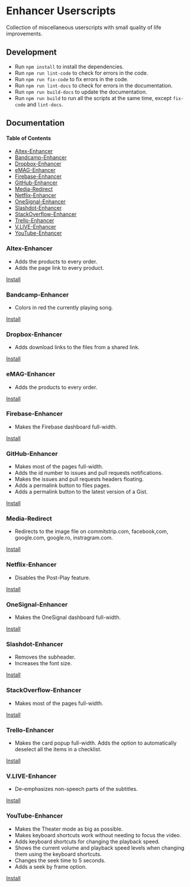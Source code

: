 # Enhancer Userscripts

Collection of miscellaneous userscripts with small quality of life improvements.

## Development

-   Run `npm install` to install the dependencies.
-   Run `npm run lint-code` to check for errors in the code.
-   Run `npm run fix-code` to fix errors in the code.
-   Run `npm run lint-docs` to check for errors in the documentation.
-   Run `npm run build-docs` to update the documentation.
-   Run `npm run build` to run all the scripts at the same time, except
    `fix-code` and `lint-docs`.

## Documentation

<!-- Generated by documentation.js. Update this documentation by updating the source code. -->

#### Table of Contents

-   [Altex-Enhancer](#altex-enhancer)
-   [Bandcamp-Enhancer](#bandcamp-enhancer)
-   [Dropbox-Enhancer](#dropbox-enhancer)
-   [eMAG-Enhancer](#emag-enhancer)
-   [Firebase-Enhancer](#firebase-enhancer)
-   [GitHub-Enhancer](#github-enhancer)
-   [Media-Redirect](#media-redirect)
-   [Netflix-Enhancer](#netflix-enhancer)
-   [OneSignal-Enhancer](#onesignal-enhancer)
-   [Slashdot-Enhancer](#slashdot-enhancer)
-   [StackOverflow-Enhancer](#stackoverflow-enhancer)
-   [Trello-Enhancer](#trello-enhancer)
-   [V.LIVE-Enhancer](#vlive-enhancer)
-   [YouTube-Enhancer](#youtube-enhancer)

### Altex-Enhancer

-   Adds the products to every order.
-   Adds the page link to every product.

[Install](https://raw.githubusercontent.com/revolter/EnhancerUserscripts/master/scripts/Altex/Altex_Enhancer.user.js)

### Bandcamp-Enhancer

-   Colors in red the currently playing song.

[Install](https://raw.githubusercontent.com/revolter/EnhancerUserscripts/master/scripts/Bandcamp/Bandcamp_Enhancer.user.js)

### Dropbox-Enhancer

-   Adds download links to the files from a shared link.

[Install](https://raw.githubusercontent.com/revolter/EnhancerUserscripts/master/scripts/Dropbox/Dropbox_Enhancer.user.js)

### eMAG-Enhancer

-   Adds the products to every order.

[Install](https://raw.githubusercontent.com/revolter/EnhancerUserscripts/master/scripts/eMAG/eMAG_Enhancer.user.js)

### Firebase-Enhancer

-   Makes the Firebase dashboard full-width.

[Install](https://raw.githubusercontent.com/revolter/EnhancerUserscripts/master/scripts/Firebase/Firebase_Enhancer.user.js)

### GitHub-Enhancer

-   Makes most of the pages full-width.
-   Adds the id number to issues and pull requests notifications.
-   Makes the issues and pull requests headers floating.
-   Adds a permalink button to files pages.
-   Adds a permalink button to the latest version of a Gist.

[Install](https://raw.githubusercontent.com/revolter/EnhancerUserscripts/master/scripts/GitHub/GitHub_Enhancer.user.js)

### Media-Redirect

-   Redirects to the image file on commitstrip.com, facebook,com, google.com,
    google.ro, instragram.com.

[Install](https://raw.githubusercontent.com/revolter/EnhancerUserscripts/master/scripts/Media_Redirect/Media_Redirect.user.js)

### Netflix-Enhancer

-   Disables the Post-Play feature.

[Install](https://raw.githubusercontent.com/revolter/EnhancerUserscripts/master/scripts/Netflix/Netflix_Enhancer.user.js)

### OneSignal-Enhancer

-   Makes the OneSignal dashboard full-width.

[Install](https://raw.githubusercontent.com/revolter/EnhancerUserscripts/master/scripts/OneSignal/OneSignal_Enhancer.user.js)

### Slashdot-Enhancer

-   Removes the subheader.
-   Increases the font size.

[Install](https://raw.githubusercontent.com/revolter/EnhancerUserscripts/master/scripts/Slashdot/Slashdot_Enhancer.user.js)

### StackOverflow-Enhancer

-   Makes most of the pages full-width.

[Install](https://raw.githubusercontent.com/revolter/EnhancerUserscripts/master/scripts/StackOverflow/StackOverflow_Enhancer.user.js)

### Trello-Enhancer

-   Makes the card popup full-width. Adds the option to automatically deselect
    all the items in a checklist.

[Install](https://raw.githubusercontent.com/revolter/EnhancerUserscripts/master/scripts/Trello/Trello_Enhancer.user.js)

### V.LIVE-Enhancer

-   De-emphasizes non-speech parts of the subtitles.

[Install](https://raw.githubusercontent.com/revolter/EnhancerUserscripts/master/scripts/V_LIVE/V_LIVE_Enhancer.user.js)

### YouTube-Enhancer

-   Makes the Theater mode as big as possible.
-   Makes keyboard shortcuts work without needing to focus the video.
-   Adds keyboard shortcuts for changing the playback speed.
-   Shows the current volume and playback speed levels when changing them using
    the keyboard shortcuts.
-   Changes the seek time to 5 seconds.
-   Adds a seek by frame option.

[Install](https://raw.githubusercontent.com/revolter/EnhancerUserscripts/master/scripts/YouTube/YouTube_Enhancer.user.js)
